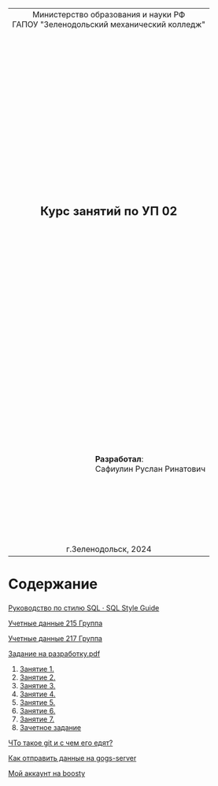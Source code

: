 <table style="width: 100%;">
  <tr>
    <td style="text-align: center; border: none;"> 
        Министерство образования и науки РФ <br/>
        ГАПОУ "Зеленодольский механический колледж"
    </td>
  </tr>
  <tr>
    <td style="text-align: center; border: none; height: 45em;">
        <h2>
            Курс занятий по УП 02
        </h2>
    </td>
  </tr>
  <tr>
    <td style="text-align: right; border: none; height: 20em;">
        <div style="float: right;" align="left">
            <b>Разработал</b>: <br/>
            Сафиулин Руслан Ринатович
        </div>
    </td>
  </tr>
  <tr>
    <td style="text-align: center; border: none; height: 1em;">
        г.Зеленодольск, 2024
    </td>
  </tr>
</table>

<div style="page-break-after: always;"></div>

# Содержание

### 
[Руководство по стилю SQL · SQL Style Guide](SQLStyleGuide.MD)<br/>

[Учетные данные 215 Группа](215.md)

[Учетные данные 217 Группа](217.md)

[Задание на разработку.pdf](taskfordoiing.pdf)

1. [Занятие 1.](Lesson1.md)
2. [Занятие 2.](Lesson2.md)
3. [Занятие 3.](Lesson3.md)
4. [Занятие 4.](Lesson4.md)
5. [Занятие 5.](Lesson5.md)
6. [Занятие 6.](Lesson6.md)
7. [Занятие 7.](Lesson7.md)
8. [Зачетное задание](FinalTask.md)

[ЧТо такое git и с чем его едят?](https://skillbox.ru/media/code/chto_takoe_git_obyasnyaem_na_skhemakh/)

[Как отправить данные на gogs-server](https://drive.google.com/file/d/1dTC3Px5rwt--s7hT8Ei2QXamTh_lJAjU/view?usp=drive_link)

[Мой аккаунт на boosty](https://boosty.to/itmagic)